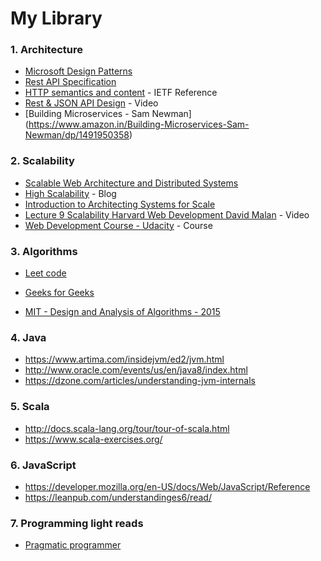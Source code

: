 # My Library

### 1. Architecture 
* [Microsoft Design Patterns](https://msdn.microsoft.com/en-us/library/dn600223.aspx)
* [Rest API Specification](http://jsonapi.org/)
* [HTTP semantics and content](https://tools.ietf.org/html/rfc7231#section-4.2) - IETF Reference
* [Rest & JSON API Design](https://www.youtube.com/watch?v=hdSrT4yjS1g&t=3398s) - Video
* [Building Microservices - Sam Newman] (https://www.amazon.in/Building-Microservices-Sam-Newman/dp/1491950358)


### 2. Scalability 
* [Scalable Web Architecture and Distributed Systems](http://www.aosabook.org/en/distsys.html)
* [High Scalability](http://highscalability.com/) - Blog
* [Introduction to Architecting Systems for Scale](http://lethain.com/introduction-to-architecting-systems-for-scale/)
* [Lecture 9 Scalability Harvard Web Development David Malan](https://www.youtube.com/watch?v=-W9F__D3oY4&list=PLmhRNZyYVpDmLpaVQm3mK5PY5KB_4hLjE&index=10) - Video
* [Web Development Course - Udacity](https://www.udacity.com/course/web-development--cs253) - Course


###  3. Algorithms
* [Leet code](https://leetcode.com/)
* [Geeks for Geeks](http://www.geeksforgeeks.org/)

* [MIT - Design and Analysis of Algorithms - 2015](https://www.youtube.com/playlist?list=PLUl4u3cNGP6317WaSNfmCvGym2ucw3oGp)


### 4. Java
* https://www.artima.com/insidejvm/ed2/jvm.html
* http://www.oracle.com/events/us/en/java8/index.html
* https://dzone.com/articles/understanding-jvm-internals

### 5. Scala
* http://docs.scala-lang.org/tour/tour-of-scala.html
* https://www.scala-exercises.org/


### 6. JavaScript
* https://developer.mozilla.org/en-US/docs/Web/JavaScript/Reference
* https://leanpub.com/understandinges6/read/


### 7. Programming light reads
*  [Pragmatic programmer](https://www.amazon.com/Pragmatic-Programmer-Journeyman-Master/dp/020161622X)
